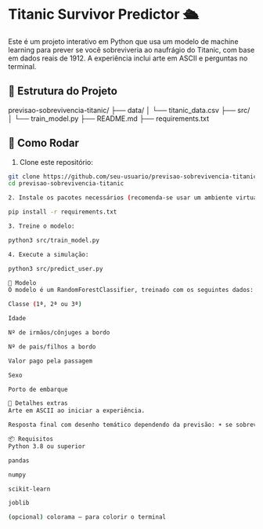 # Titanic Survivor Predictor 🛳️

Este é um projeto interativo em Python que usa um modelo de machine learning para prever se você sobreviveria ao naufrágio do Titanic, com base em dados reais de 1912. A experiência inclui arte em ASCII e perguntas no terminal.

## 📂 Estrutura do Projeto

previsao-sobrevivencia-titanic/
├── data/
│   └── titanic_data.csv
├── src/
│   └── train_model.py
├── README.md
├── requirements.txt

## 🚀 Como Rodar

1. Clone este repositório:
```bash
git clone https://github.com/seu-usuario/previsao-sobrevivencia-titanic.git
cd previsao-sobrevivencia-titanic

2. Instale os pacotes necessários (recomenda-se usar um ambiente virtual):

pip install -r requirements.txt

3. Treine o modelo:

python3 src/train_model.py

4. Execute a simulação:

python3 src/predict_user.py

🧠 Modelo
O modelo é um RandomForestClassifier, treinado com os seguintes dados:

Classe (1ª, 2ª ou 3ª)

Idade

Nº de irmãos/cônjuges a bordo

Nº de pais/filhos a bordo

Valor pago pela passagem

Sexo

Porto de embarque

🎨 Detalhes extras
Arte em ASCII ao iniciar a experiência.

Resposta final com desenho temático dependendo da previsão: ☀️ se sobreviveu, ☠️ se não.

📦 Requisitos
Python 3.8 ou superior

pandas

numpy

scikit-learn

joblib

(opcional) colorama – para colorir o terminal